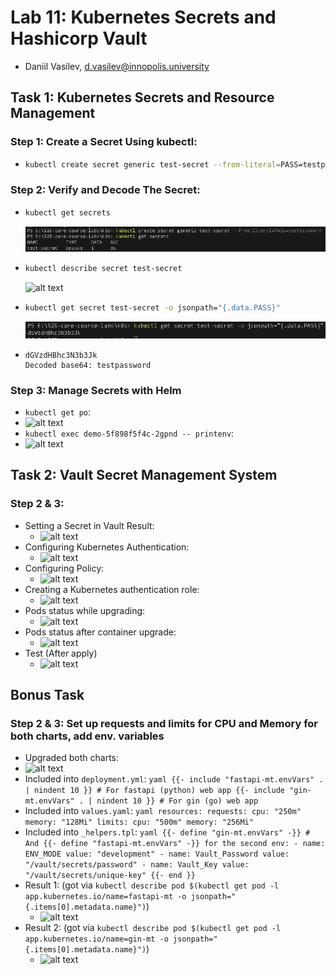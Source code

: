 # Lab 11: Kubernetes Secrets and Hashicorp Vault
- Daniil Vasilev, d.vasilev@innopolis.university

## Task 1: Kubernetes Secrets and Resource Management
### Step 1: Create a Secret Using kubectl:
- ```bash
  kubectl create secret generic test-secret --from-literal=PASS=testpassword
  ```

### Step 2: Verify and Decode The Secret:
- ```bash
  kubectl get secrets
  ```
  ![alt text](images-11/image.png)
- ```bash
  kubectl describe secret test-secret
  ```
  ![alt text](images-11/image-1.png)
- ```bash
  kubectl get secret test-secret -o jsonpath="{.data.PASS}"
  ```
  ![alt text](images-11/image-2.png)
- ```text
  dGVzdHBhc3N3b3Jk
  Decoded base64: testpassword
  ```

### Step 3: Manage Secrets with Helm
- `kubectl get po`: 
- ![alt text](images-11/image-3.png)
- `kubectl exec demo-5f898f5f4c-2gpnd -- printenv`: 
- ![alt text](images-11/image-4.png)

## Task 2: Vault Secret Management System

### Step 2 & 3:
- Setting a Secret in Vault Result:
  - ![alt text](images-11/image-5.png)
- Configuring Kubernetes Authentication:
  - ![alt text](images-11/image-7.png)
- Configuring Policy:
  - ![alt text](images-11/image-6.png)
- Creating a Kubernetes authentication role:
  - ![alt text](images-11/image-9.png)
- Pods status while upgrading:
  - ![alt text](images-11/image-11.png)
- Pods status after container upgrade:
  - ![alt text](images-11/image-12.png)
- Test (After apply)
  - ![alt text](images-11/image-10.png)

## Bonus Task
### Step 2 & 3: Set up requests and limits for CPU and Memory for both charts, add env. variables
- Upgraded both charts: 
- ![alt text](images-11/image-13.png)
- Included into `deployment.yml`: ```yaml
                                  {{- include "fastapi-mt.envVars" . | nindent 10 }} # For fastapi (python) web app
                                  {{- include "gin-mt.envVars" . | nindent 10 }} # For gin (go) web app
                                  ```
- Included into `values.yaml`: ```yaml
                               resources:
                                 requests:
                                   cpu: "250m"
                                   memory: "128Mi"
                                 limits:
                                   cpu: "500m"
                                   memory: "256Mi"
                               ```
- Included into `_helpers.tpl`: ```yaml
                                {{- define "gin-mt.envVars" -}} # And {{- define "fastapi-mt.envVars" -}} for the second
                                env:
                                  - name: ENV_MODE
                                    value: "development"
                                  - name: Vault_Password
                                    value: "/vault/secrets/password"
                                  - name: Vault_Key
                                    value: "/vault/secrets/unique-key"
                                {{- end }}
                                ```
- Result 1: (got via `kubectl describe pod $(kubectl get pod -l app.kubernetes.io/name=fastapi-mt -o jsonpath="{.items[0].metadata.name}")`)
  - ![alt text](images-11/image-14.png)
- Result 2: (got via `kubectl describe pod $(kubectl get pod -l app.kubernetes.io/name=gin-mt -o jsonpath="{.items[0].metadata.name}")`)
  - ![alt text](images-11/image-15.png)